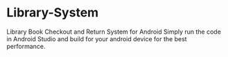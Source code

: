 # Library-System
Library Book Checkout and Return System for Android
Simply run the code in Android Studio and build for your android device for the best performance.
